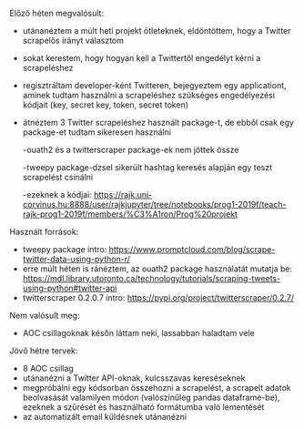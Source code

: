 Előző héten megvalósult:

- utánanéztem a múlt heti projekt ötleteknek, eldöntöttem, hogy a Twitter scrapelős irányt választom
- sokat kerestem, hogy hogyan kell a Twittertől engedélyt kérni a scrapeléshez
- regisztráltam developer-ként Twitteren, bejegyeztem egy applicationt, aminek tudtam használni a scrapeléshez szükséges engedélyezési kódjait (key, secret key, token, secret token)
- átnéztem 3 Twitter scrapeléshez használt package-t, de ebből csak egy package-et tudtam sikeresen használni

  -ouath2 és a twitterscraper package-ek nem jöttek össze 
  
  -tweepy package-dzsel sikerült hashtag keresés alapján egy teszt scrapelést csinálni
  
  -ezeknek a kódjai: https://rajk.uni-corvinus.hu:8888/user/rajkjupyter/tree/notebooks/prog1-2019f/teach-rajk-prog1-2019f/members/%C3%A1ron/Prog%20projekt
  
Használt források:

- tweepy package intro: https://www.promptcloud.com/blog/scrape-twitter-data-using-python-r/
- erre múlt héten is ránéztem, az ouath2 package használatát mutatja be: https://mdl.library.utoronto.ca/technology/tutorials/scraping-tweets-using-python#twitter-api
- twitterscraper 0.2.0.7 intro: https://pypi.org/project/twitterscraper/0.2.7/

Nem valósult meg:

- AOC csillagoknak későn láttam neki, lassabban haladtam vele

Jövő hétre tervek:

- 8 AOC csillag
- utánanézni a Twitter API-oknak, kulcsszavas kereséseknek
- megpróbálni egy kódsorban összehozni a scrapelést, a scrapelt adatok beolvasását valamilyen módon (valószínűleg pandas dataframe-be), ezeknek a szűrését és használható formátumba való lementését
- az automatizált email küldésnek utánanézni




  
  
